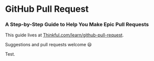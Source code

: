 # GitHub Pull Request
### A Step-by-Step Guide to Help You Make Epic Pull Requests

This guide lives at [Thinkful.com/learn/github-pull-request](http://www.thinkful.com/learn/github-pull-request-tutorial/).

Suggestions and pull requests welcome :smiley:

Test.
